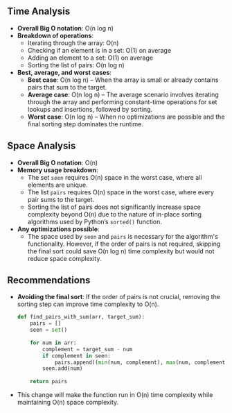 ## Time Analysis ##
- **Overall Big O notation**: O(n log n)
- **Breakdown of operations**:
  - Iterating through the array: O(n)
  - Checking if an element is in a set: O(1) on average
  - Adding an element to a set: O(1) on average
  - Sorting the list of pairs: O(n log n)
- **Best, average, and worst cases**:
  - **Best case**: O(n log n) – When the array is small or already contains pairs that sum to the target.
  - **Average case**: O(n log n) – The average scenario involves iterating through the array and performing constant-time operations for set lookups and insertions, followed by sorting.
  - **Worst case**: O(n log n) – When no optimizations are possible and the final sorting step dominates the runtime.

## Space Analysis ##
- **Overall Big O notation**: O(n)
- **Memory usage breakdown**:
  - The set `seen` requires O(n) space in the worst case, where all elements are unique.
  - The list `pairs` requires O(n) space in the worst case, where every pair sums to the target.
  - Sorting the list of pairs does not significantly increase space complexity beyond O(n) due to the nature of in-place sorting algorithms used by Python’s `sorted()` function.
- **Any optimizations possible**:
  - The space used by `seen` and `pairs` is necessary for the algorithm's functionality. However, if the order of pairs is not required, skipping the final sort could save O(n log n) time complexity but would not reduce space complexity.

## Recommendations ##
- **Avoiding the final sort**: If the order of pairs is not crucial, removing the sorting step can improve time complexity to O(n).
  ```python
  def find_pairs_with_sum(arr, target_sum):
      pairs = []
      seen = set()
      
      for num in arr:
          complement = target_sum - num
          if complement in seen:
              pairs.append((min(num, complement), max(num, complement)))
          seen.add(num)
          
      return pairs
  ```
- This change will make the function run in O(n) time complexity while maintaining O(n) space complexity.